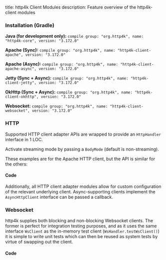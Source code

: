 title: http4k Client Modules
description: Feature overview of the http4k-client modules

### Installation (Gradle)
**Java (for development only):** ```compile group: "org.http4k", name: "http4k-core", version: "3.172.0"```

**Apache (Sync):** ```compile group: "org.http4k", name: "http4k-client-apache", version: "3.172.0"```

**Apache (Async):** ```compile group: "org.http4k", name: "http4k-client-apache-async", version: "3.172.0"```

**Jetty (Sync + Async):** ```compile group: "org.http4k", name: "http4k-client-jetty", version: "3.172.0"```

**OkHttp (Sync + Async):** ```compile group: "org.http4k", name: "http4k-client-okhttp", version: "3.172.0"```

**Websocket:** ```compile group: "org.http4k", name: "http4k-client-websocket", version: "3.172.0"```

### HTTP
Supported HTTP client adapter APIs are wrapped to provide an `HttpHandler` interface in 1 LOC.

Activate streaming mode by passing a `BodyMode` (default is non-streaming).

These examples are for the Apache HTTP client, but the API is similar for the others:

#### Code [<img class="octocat"/>](https://github.com/http4k/http4k/blob/master/src/docs/guide/modules/clients/example_http.kt)
<script src="https://gist-it.appspot.com/https://github.com/http4k/http4k/blob/master/src/docs/guide/modules/clients/example_http.kt"></script>

Additionally, all HTTP client adapter modules allow for custom configuration of the relevant underlying client. Async-supporting clients implement the `AsyncHttpClient` interface can be passed a callback.

### Websocket
http4k supplies both blocking and non-blocking Websocket clients. The former is perfect for integration testing purposes, and as it uses the same interface `WsClient` as the in-memory test client (`WsHandler.testWsClient()`) it is simple to write unit tests which can then be reused as system tests by virtue of swapping out the client.

#### Code [<img class="octocat"/>](https://github.com/http4k/http4k/blob/master/src/docs/guide/modules/clients/example_websocket.kt)
<script src="https://gist-it.appspot.com/https://github.com/http4k/http4k/blob/master/src/docs/guide/modules/clients/example_websocket.kt"></script>
